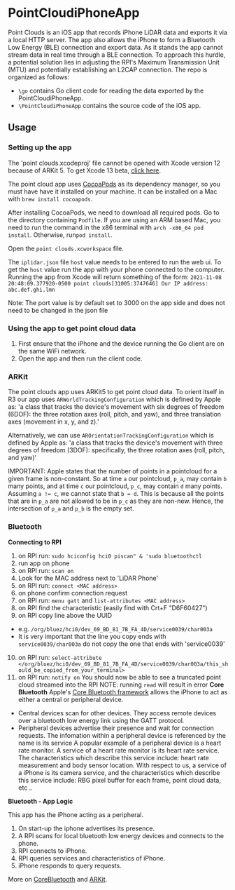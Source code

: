 # PointCloudiPhoneApp

Point Clouds is an iOS app that records iPhone LiDAR data and exports it via a local HTTP server.
The app also allows the iPhone to form a Bluetooth Low Energy (BLE) connection and export data.
As it stands the app cannot stream data in real time through a BLE connection. To approach this hurdle, a potential solution lies in adjusting the RPI's Maximum Transmission Unit (MTU) and potentially establishing an L2CAP connection.
 The repo is organized as follows:
 - `\go` contains Go client code for reading the data exported by the PointCloudiPhoneApp.
 - `\PointCloudiPhoneApp` contains the source code of the iOS app.

## Usage
### Setting up the app
The 'point clouds.xcodeproj' file cannot be opened with Xcode version 12 because of ARKit 5.
To get Xcode 13 beta, [click here](https://developer.apple.com/xcode/).

The point cloud app uses [CocoaPods](https://github.com/CocoaPods/CocoaPods) as its dependency manager, so you must have have it installed on your machine. It can be installed on a Mac with `brew install cocoapods`.

After installing CocoaPods, we need to download all required pods.
Go to the directory containing `Podfile`.
If you are using an ARM based Mac, you need to run the command in the x86 terminal with `arch -x86_64 pod install`.
Otherwise, run`pod install`.

Open the `point clouds.xcworkspace` file.

The `iplidar.json` file `host` value needs to be entered to run the web ui.
To get the `host` value run the app with your phone connected to the computer.
Running the app from Xcode will return something of the form:
`2021-11-08 20:48:09.377920-0500 point clouds[31005:3747646] Our IP address: abc.def.ghi.lmn`

Note: The port value is by default set to 3000 on the app side and does not need to be changed in the json file

### Using the app to get point cloud data
1. First ensure that the iPhone and the device running the Go client are on the same WiFi network.
2. Open the app and then run the client code.

### ARKit
The point clouds app uses ARKit5 to get point cloud data.
To orient itself in R3 our app uses `ARWorldTrackingConfiguration` which is defined by Apple as: 'a class that tracks the device's movement with six degrees of freedom (6DOF): the three rotation axes (roll, pitch, and yaw), and three translation axes (movement in x, y, and z).'

Alternatively, we can use `AROrientationTrackingConfiguration` which is defined by Apple as: 'a class that tracks the device's movement with three degrees of freedom (3DOF): specifically, the three rotation axes (roll, pitch, and yaw)' 

IMPORTANT: Apple states that the number of points in a pointcloud for a given frame is non-constant. So at time `a` our pointcloud, `p_a`, may contain `b` many points, and at time `c` our pointcloud, `p_c`, may contain `d` many points. Assuming `a != c`, we cannot state that `b = d`. This is because all the points that are in `p_a` are not allowed to be in `p_c` as they are non-new. Hence, the intersection of `p_a` and `p_b` is the empty set.
 
### Bluetooth

**Connecting to RPI**
1. on RPI run: `sudo hciconfig hci0 piscan" & 'sudo bluetoothctl`
2. run app on phone
3. on RPI run: `scan on`
4. Look for the MAC address next to 'LiDAR Phone'
5. on RPI run: `connect <MAC address>`
6. on phone confirm connection request
7. on RPI run: `menu gatt` and `list-attributes <MAC address>`
8. on RPI find the characteristic (easily find with Crt+F "D6F60427")
9. on RPI copy line above the UUID
- e.g. `/org/bluez/hci0/dev_69_BD_81_7B_FA_4D/service0039/char003a`
- It is very important that the line you copy ends with `service0039/char003a` do not copy the one that ends with 'service0039'
10. on RPI run: `select-attribute </org/bluez/hci0/dev_69_BD_81_7B_FA_4D/service0039/char003a/this_should_be_copied_from_your_terminal>`
11. on RPI run: `notify on`
You should now be able to see a truncated point cloud streamed into the RPI
NOTE: running `read` will result in error
**Core Bluetooth**
Apple's [Core Bluetooth framework](https://developer.apple.com/documentation/corebluetooth) allows the iPhone to act as either a central or peripheral device.
- Central devices scan for other devices. They access remote devices over a bluetooth low energy link using the GATT protocol.
- Peripheral devices advertise their presence and wait for connection requests. The infomation within a peripheral device is referenced by the name is its service
A popular example of a peripheral device is a heart rate monitor.
A service of a heart rate monitor is its heart rate service.
The characteristics which describe this service include: heart rate measurement and body sensor location.
With respect to us, a service of a iPhone is its camera service, and the characteristics which describe this service include: RBG pixel buffer for each frame, point cloud data, etc .. 

**Bluetooth - App Logic**

This app has the iPhone acting as a peripheral.
1. On start-up the iphone advertises its presence.
2. A RPI scans for local bluetooth low energy devices and connects to the phone.
3. RPI connects to iPhone.
4. RPI queries services and characteristics of iPhone.
5. iPhone responds to query requests.

More on [CoreBluetooth](https://developer.apple.com/documentation/corebluetooth) and [ARKit](https://developer.apple.com/documentation/arkit/).
